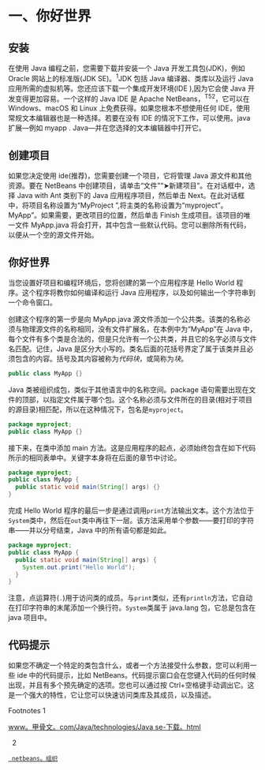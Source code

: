 # 一、你好世界

## 安装

在使用 Java 编程之前，您需要下载并安装一个 Java 开发工具包(JDK)，例如 Oracle 网站上的标准版(JDK SE)。<sup>1</sup>JDK 包括 Java 编译器、类库以及运行 Java 应用所需的虚拟机等。您还应该下载一个集成开发环境(IDE ),因为它会使 Java 开发变得更加容易。一个这样的 Java IDE 是 Apache NetBeans，<sup>T52</sup>，它可以在 Windows、macOS 和 Linux 上免费获得。如果您根本不想使用任何 IDE，使用常规文本编辑器也是一种选择。若要在没有 IDE 的情况下工作，可以使用。java 扩展—例如 myapp . Java—并在您选择的文本编辑器中打开它。

## 创建项目

如果您决定使用 ide(推荐)，您需要创建一个项目，它将管理 Java 源文件和其他资源。要在 NetBeans 中创建项目，请单击“文件”“➤新建项目”。在对话框中，选择 Java with Ant 类别下的 Java 应用程序项目，然后单击 Next。在此对话框中，将项目名称设置为“MyProject ”,将主类的名称设置为“myproject”。MyApp”。如果需要，更改项目的位置，然后单击 Finish 生成项目。该项目的唯一文件 MyApp.java 将会打开，其中包含一些默认代码。您可以删除所有代码，以便从一个空的源文件开始。

## 你好世界

当您设置好项目和编程环境后，您将创建的第一个应用程序是 Hello World 程序。这个程序将教你如何编译和运行 Java 应用程序，以及如何输出一个字符串到一个命令窗口。

创建这个程序的第一步是向 MyApp.java 源文件添加一个公共类。该类的名称必须与物理源文件的名称相同，没有文件扩展名，在本例中为“MyApp”在 Java 中，每个文件有多个类是合法的，但是只允许有一个公共类，并且它的名字必须与文件名匹配。记住，Java 是区分大小写的。类名后面的花括号界定了属于该类并且必须包含的内容。括号及其内容被称为*代码块*，或简称为*块*。

```java
public class MyApp {}

```

Java 类被组织成包，类似于其他语言中的名称空间。package 语句需要出现在文件的顶部，以指定文件属于哪个包。这个名称必须与文件所在的目录(相对于项目的源目录)相匹配，所以在这种情况下，包名是`myproject`。

```java
package myproject;
public class MyApp {}

```

接下来，在类中添加 main 方法。这是应用程序的起点，必须始终包含在如下代码所示的相同表单中。关键字本身将在后面的章节中讨论。

```java
package myproject;
public class MyApp {
  public static void main(String[] args) {}
}

```

完成 Hello World 程序的最后一步是通过调用`print`方法输出文本。这个方法位于`System`类中，然后在`out`类中再往下一层。该方法采用单个参数——要打印的字符串——并以分号结束，Java 中的所有语句都是如此。

```java
package myproject;
public class MyApp {
  public static void main(String[] args) {
    System.out.print("Hello World");
  }
}

```

注意，点运算符(`.`)用于访问类的成员。与`print`类似，还有`println`方法，它自动在打印字符串的末尾添加一个换行符。`System`类属于 java.lang 包，它总是包含在 java 项目中。

## 代码提示

如果您不确定一个特定的类包含什么，或者一个方法接受什么参数，您可以利用一些 ide 中的代码提示，比如 NetBeans。代码提示窗口会在您键入代码的任何时候出现，并且有多个预先确定的选项。您也可以通过按 Ctrl+空格键手动调出它。这是一个强大的特性，它让您可以快速访问类库及其成员，以及描述。

<aside aria-label="Footnotes" class="FootnoteSection" epub:type="footnotes">Footnotes 1

[www。甲骨文。com/Java/technologies/Java se-下载。html](http://www.oracle.com/java/technologies/javase-downloads.html)

  2

[` netbeans。组织`](https://netbeans.org)

 </aside>